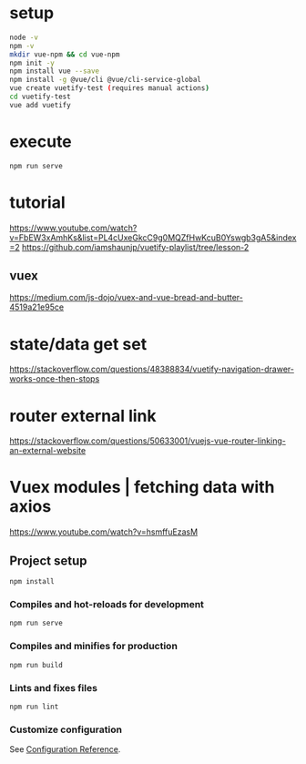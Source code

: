 # setup

```bash
node -v
npm -v
mkdir vue-npm && cd vue-npm
npm init -y
npm install vue --save
npm install -g @vue/cli @vue/cli-service-global
vue create vuetify-test (requires manual actions)
cd vuetify-test
vue add vuetify
```

# execute 

```bash
npm run serve
```

# tutorial

https://www.youtube.com/watch?v=FbEW3xAmhKs&list=PL4cUxeGkcC9g0MQZfHwKcuB0Yswgb3gA5&index=2
https://github.com/iamshaunjp/vuetify-playlist/tree/lesson-2

## vuex

https://medium.com/js-dojo/vuex-and-vue-bread-and-butter-4519a21e95ce

# state/data get set
https://stackoverflow.com/questions/48388834/vuetify-navigation-drawer-works-once-then-stops

# router external link
https://stackoverflow.com/questions/50633001/vuejs-vue-router-linking-an-external-website

# Vuex modules | fetching data with axios
https://www.youtube.com/watch?v=hsmffuEzasM

## Project setup
```
npm install
```

### Compiles and hot-reloads for development
```
npm run serve
```

### Compiles and minifies for production
```
npm run build
```

### Lints and fixes files
```
npm run lint
```

### Customize configuration
See [Configuration Reference](https://cli.vuejs.org/config/).
